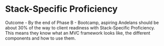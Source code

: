 # Stack-Specific Proficiency

Outcome - By the end of Phase B - Bootcamp, aspiring Andelans should be about 30% of the way to client readiness with Stack-Specific Proficiency. This means they know what an MVC framework looks like, the different components and how to use them.
